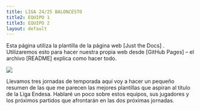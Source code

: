 ```yaml
---
title: LIGA 24/25 BALONCESTO
title2: EQUIPO 1
title3: EQUIPO 2
layout: default
---
```


Esta página utiliza la plantilla de la página web [Just the Docs] . Utilizaremos esto para hacer nuestra propia web desde [GitHub Pages] – el archivo [README] explica como hacer todo. 

<img src="https://phantom-elmundo.unidadeditorial.es/814add5ab50f4661140bcab3b56aabf9/crop/75x0/2027x1303/resize/1200/f/webp/assets/multimedia/imagenes/2020/04/20/15873890554335.jpg">

Llevamos tres jornadas de temporada aquí voy a hacer un pequeño resumen de las que me parecen las mejores plantillas que aspiran al título de la Liga Endesa. Hablaré un poco sobre estos equipos, sus jugadores y los próximos partidos que afrontarán en las dos próximas jornadas.
